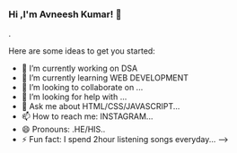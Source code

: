 ### Hi ,I'm Avneesh Kumar! 👋

.

Here are some ideas to get you started:

- 🔭 I’m currently working on DSA
- 🌱 I’m currently learning WEB DEVELOPMENT
- 👯 I’m looking to collaborate on ...
- 🤔 I’m looking for help with ...
- 💬 Ask me about HTML/CSS/JAVASCRIPT...
- 📫 How to reach me: INSTAGRAM...
- 😄 Pronouns: .HE/HIS..
- ⚡ Fun fact: I spend 2hour listening songs everyday...
-->
